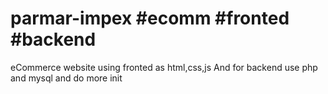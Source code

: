 # parmar-impex #ecomm #fronted #backend

eCommerce website using fronted as html,css,js
And for backend use php and mysql and do more init
